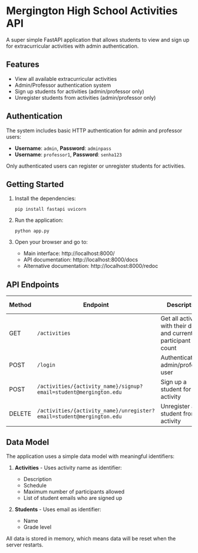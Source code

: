 # Mergington High School Activities API

A super simple FastAPI application that allows students to view and sign up for extracurricular activities with admin authentication.

## Features

- View all available extracurricular activities
- Admin/Professor authentication system
- Sign up students for activities (admin/professor only)
- Unregister students from activities (admin/professor only)

## Authentication

The system includes basic HTTP authentication for admin and professor users:

- **Username**: `admin`, **Password**: `adminpass`
- **Username**: `professor1`, **Password**: `senha123`

Only authenticated users can register or unregister students for activities.

## Getting Started

1. Install the dependencies:

   ```
   pip install fastapi uvicorn
   ```

2. Run the application:

   ```
   python app.py
   ```

3. Open your browser and go to:
   - Main interface: http://localhost:8000/
   - API documentation: http://localhost:8000/docs
   - Alternative documentation: http://localhost:8000/redoc

## API Endpoints

| Method | Endpoint                                                          | Description                                                         | Auth Required |
| ------ | ----------------------------------------------------------------- | ------------------------------------------------------------------- | ------------- |
| GET    | `/activities`                                                     | Get all activities with their details and current participant count | No            |
| POST   | `/login`                                                          | Authenticate admin/professor user                                   | Yes           |
| POST   | `/activities/{activity_name}/signup?email=student@mergington.edu` | Sign up a student for an activity                                  | Yes           |
| DELETE | `/activities/{activity_name}/unregister?email=student@mergington.edu` | Unregister a student from an activity                            | Yes           |

## Data Model

The application uses a simple data model with meaningful identifiers:

1. **Activities** - Uses activity name as identifier:

   - Description
   - Schedule
   - Maximum number of participants allowed
   - List of student emails who are signed up

2. **Students** - Uses email as identifier:
   - Name
   - Grade level

All data is stored in memory, which means data will be reset when the server restarts.
